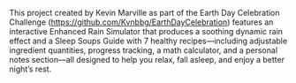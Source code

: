 This project created by Kevin Marville as part of the Earth Day Celebration Challenge (https://github.com/Kvnbbg/EarthDayCelebration) features an interactive Enhanced Rain Simulator that produces a soothing dynamic rain effect and a Sleep Soups Guide with 7 healthy recipes—including adjustable ingredient quantities, progress tracking, a math calculator, and a personal notes section—all designed to help you relax, fall asleep, and enjoy a better night’s rest.